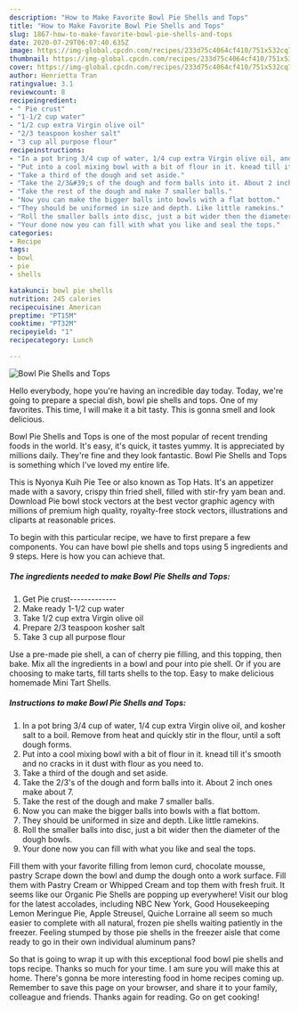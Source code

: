 ```yaml
---
description: "How to Make Favorite Bowl Pie Shells and Tops"
title: "How to Make Favorite Bowl Pie Shells and Tops"
slug: 1867-how-to-make-favorite-bowl-pie-shells-and-tops
date: 2020-07-29T06:07:40.635Z
image: https://img-global.cpcdn.com/recipes/233d75c4064cf410/751x532cq70/bowl-pie-shells-and-tops-recipe-main-photo.jpg
thumbnail: https://img-global.cpcdn.com/recipes/233d75c4064cf410/751x532cq70/bowl-pie-shells-and-tops-recipe-main-photo.jpg
cover: https://img-global.cpcdn.com/recipes/233d75c4064cf410/751x532cq70/bowl-pie-shells-and-tops-recipe-main-photo.jpg
author: Henrietta Tran
ratingvalue: 3.1
reviewcount: 8
recipeingredient:
- " Pie crust"
- "1-1/2 cup water"
- "1/2 cup extra Virgin olive oil"
- "2/3 teaspoon kosher salt"
- "3 cup all purpose flour"
recipeinstructions:
- "In a pot bring 3/4 cup of water, 1/4 cup extra Virgin olive oil, and kosher salt to a boil. Remove from heat and quickly stir in the flour, until a soft dough forms."
- "Put into a cool mixing bowl with a bit of flour in it. knead till it&#39;s smooth and no cracks in it dust with flour as you need to."
- "Take a third of the dough and set aside."
- "Take the 2/3&#39;s of the dough and form balls into it. About 2 inch ones make about 7."
- "Take the rest of the dough and make 7 smaller balls."
- "Now you can make the bigger balls into bowls with a flat bottom."
- "They should be uniformed in size and depth. Like little ramekins."
- "Roll the smaller balls into disc, just a bit wider then the diameter of the dough bowls."
- "Your done now you can fill with what you like and seal the tops."
categories:
- Recipe
tags:
- bowl
- pie
- shells

katakunci: bowl pie shells 
nutrition: 245 calories
recipecuisine: American
preptime: "PT15M"
cooktime: "PT32M"
recipeyield: "1"
recipecategory: Lunch

---
```



![Bowl Pie Shells and Tops](https://img-global.cpcdn.com/recipes/233d75c4064cf410/751x532cq70/bowl-pie-shells-and-tops-recipe-main-photo.jpg)

Hello everybody, hope you're having an incredible day today. Today, we're going to prepare a special dish, bowl pie shells and tops. One of my favorites. This time, I will make it a bit tasty. This is gonna smell and look delicious.

Bowl Pie Shells and Tops is one of the most popular of recent trending foods in the world. It's easy, it's quick, it tastes yummy. It is appreciated by millions daily. They're fine and they look fantastic. Bowl Pie Shells and Tops is something which I've loved my entire life.

This is Nyonya Kuih Pie Tee or also known as Top Hats. It&#39;s an appetizer made with a savory, crispy thin fried shell, filled with stir-fry yam bean and. Download Pie bowl stock vectors at the best vector graphic agency with millions of premium high quality, royalty-free stock vectors, illustrations and cliparts at reasonable prices.


To begin with this particular recipe, we have to first prepare a few components. You can have bowl pie shells and tops using 5 ingredients and 9 steps. Here is how you can achieve that.

<!--inarticleads1-->

##### The ingredients needed to make Bowl Pie Shells and Tops:

1. Get  Pie crust-------------
1. Make ready 1-1/2 cup water
1. Take 1/2 cup extra Virgin olive oil
1. Prepare 2/3 teaspoon kosher salt
1. Take 3 cup all purpose flour


Use a pre-made pie shell, a can of cherry pie filling, and this topping, then bake. Mix all the ingredients in a bowl and pour into pie shell. Or if you are choosing to make tarts, fill tarts shells to the top. Easy to make delicious homemade Mini Tart Shells. 

<!--inarticleads2-->

##### Instructions to make Bowl Pie Shells and Tops:

1. In a pot bring 3/4 cup of water, 1/4 cup extra Virgin olive oil, and kosher salt to a boil. Remove from heat and quickly stir in the flour, until a soft dough forms.
1. Put into a cool mixing bowl with a bit of flour in it. knead till it&#39;s smooth and no cracks in it dust with flour as you need to.
1. Take a third of the dough and set aside.
1. Take the 2/3&#39;s of the dough and form balls into it. About 2 inch ones make about 7.
1. Take the rest of the dough and make 7 smaller balls.
1. Now you can make the bigger balls into bowls with a flat bottom.
1. They should be uniformed in size and depth. Like little ramekins.
1. Roll the smaller balls into disc, just a bit wider then the diameter of the dough bowls.
1. Your done now you can fill with what you like and seal the tops.


Fill them with your favorite filling from lemon curd, chocolate mousse, pastry Scrape down the bowl and dump the dough onto a work surface. Fill them with Pastry Cream or Whipped Cream and top them with fresh fruit. It seems like our Organic Pie Shells are popping up everywhere! Visit our blog for the latest accolades, including NBC New York, Good Housekeeping Lemon Meringue Pie, Apple Streusel, Quiche Lorraine all seem so much easier to complete with all natural, frozen pie shells waiting patiently in the freezer. Feeling stumped by those pie shells in the freezer aisle that come ready to go in their own individual aluminum pans? 

So that is going to wrap it up with this exceptional food bowl pie shells and tops recipe. Thanks so much for your time. I am sure you will make this at home. There's gonna be more interesting food in home recipes coming up. Remember to save this page on your browser, and share it to your family, colleague and friends. Thanks again for reading. Go on get cooking!
